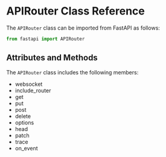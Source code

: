 # APIRouter Class Reference

The `APIRouter` class can be imported from FastAPI as follows:

```python
from fastapi import APIRouter
```

## Attributes and Methods

The `APIRouter` class includes the following members:

- websocket
- include_router
- get
- put
- post
- delete
- options
- head
- patch
- trace
- on_event